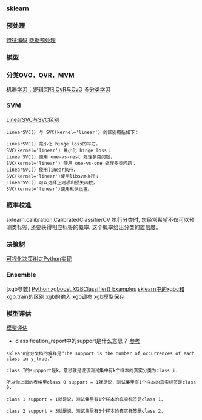 ### sklearn


### 预处理
[特征编码](https://www.cnblogs.com/king-lps/p/7846414.html)
[数据预处理](http://sklearn.lzjqsdd.com/modules/preprocessing.html)


### 模型

### 分类OVO，OVR，MVM
[机器学习：逻辑回归	OvR与OvO](http://www.cnblogs.com/volcao/p/9389921.html)
[多分类学习](https://zhuanlan.zhihu.com/p/31458945)


### SVM
[LinearSVC与SVC区别](https://www.jianshu.com/p/a817b94c43dd)
```
LinearSVC() 与 SVC(kernel='linear') 的区别概括如下：

LinearSVC() 最小化 hinge loss的平方，
SVC(kernel='linear') 最小化 hinge loss；
LinearSVC() 使用 one-vs-rest 处理多类问题，
SVC(kernel='linear') 使用 one-vs-one 处理多类问题；
LinearSVC() 使用linear执行，
SVC(kernel='linear')使用libsvm执行；
LinearSVC() 可以选择正则项和损失函数，
SVC(kernel='linear')使用默认设置。
```

### 概率校准
sklearn.calibration.CalibratedClassifierCV
执行分类时, 您经常希望不仅可以预测类标签, 还要获得相应标签的概率. 这个概率给出分类的置信度。

### 决策树
[可视化决策树之Python实现](https://blog.csdn.net/llh_1178/article/details/78516774)

### Ensemble
[xgb参数]
[Python xgboost.XGBClassifier() Examples](https://www.programcreek.com/python/example/99824/xgboost.XGBClassifier)
[sklearn中的xgbc和xgb.train的区别](https://blog.csdn.net/liulina603/article/details/78771738)
[xgb的输入](https://blog.csdn.net/zc02051126/article/details/46771793)
[xgb调参](https://segmentfault.com/a/1190000014040317)
[xgb模型保存](https://stackoverflow.com/questions/43691380/how-to-save-load-xgboost-model)

### 模型评估
[模型评估](http://d0evi1.com/sklearn/model_evaluation/)

- classification_report中的support是什么意思？
[参考](http://sofasofa.io/forum_main_post.php?postid=1001384)
```
sklearn官方文档的解释是“The support is the number of occurrences of each class in y_true.”

class I的suppport是k，意思就是说该测试集中有k个样本的真实分类为class i.

所以你上面的表格里class 0 support = 1就是说，测试集里有1个样本的真实标签是class 0.

class 1 support = 1就是说，测试集里有1个样本的真实标签是class 1.

class 2 support = 3就是说，测试集里有3个样本的真实标签是class 2.
```